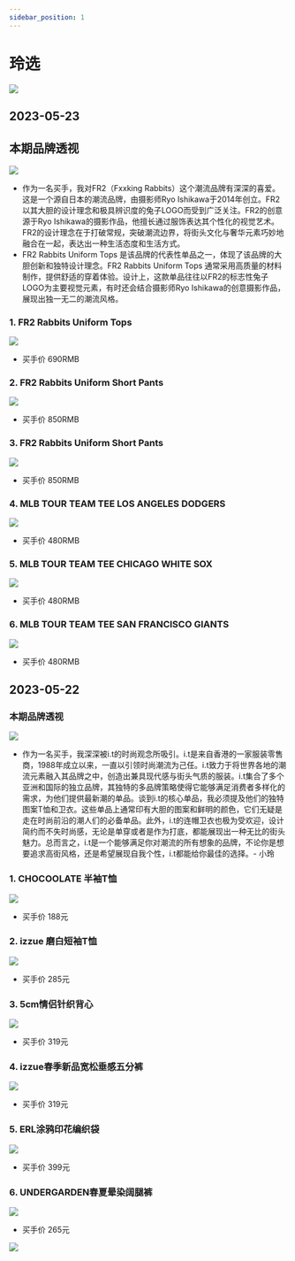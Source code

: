 ```yaml
---
sidebar_position: 1
---
```

# 玲选
![](./pics/ling/front.cover.png)

## 2023-05-23
## 本期品牌透视
![](./pics/ling/20230523/topic.png)
* 作为一名买手，我对FR2（Fxxking Rabbits）这个潮流品牌有深深的喜爱。这是一个源自日本的潮流品牌，由摄影师Ryo Ishikawa于2014年创立。FR2以其大胆的设计理念和极具辨识度的兔子LOGO而受到广泛关注。FR2的创意源于Ryo Ishikawa的摄影作品，他擅长通过服饰表达其个性化的视觉艺术。FR2的设计理念在于打破常规，突破潮流边界，将街头文化与奢华元素巧妙地融合在一起，表达出一种生活态度和生活方式。
* FR2 Rabbits Uniform Tops 是该品牌的代表性单品之一，体现了该品牌的大胆创新和独特设计理念。FR2 Rabbits Uniform Tops 通常采用高质量的材料制作，提供舒适的穿着体验。设计上，这款单品往往以FR2的标志性兔子LOGO为主要视觉元素，有时还会结合摄影师Ryo Ishikawa的创意摄影作品，展现出独一无二的潮流风格。

### 1. FR2 Rabbits Uniform Tops
![](./pics/ling/20230523/01.png)
* 买手价 690RMB

### 2. FR2 Rabbits Uniform Short Pants
![](./pics/ling/20230523/02.png)
* 买手价 850RMB

### 3. FR2 Rabbits Uniform Short Pants
![](./pics/ling/20230523/03.png)
* 买手价 850RMB

### 4. MLB TOUR TEAM TEE LOS ANGELES DODGERS
![](./pics/ling/20230523/04.png)
* 买手价 480RMB

### 5. MLB TOUR TEAM TEE CHICAGO WHITE SOX
![](./pics/ling/20230523/05.png)
* 买手价 480RMB

### 6. MLB TOUR TEAM TEE SAN FRANCISCO GIANTS
![](./pics/ling/20230523/06.png)
* 买手价 480RMB

## 2023-05-22
### 本期品牌透视
![](./pics/ling/20230522/topic.png)
* 作为一名买手，我深深被i.t的时尚观念所吸引。i.t是来自香港的一家服装零售商，1988年成立以来，一直以引领时尚潮流为己任。i.t致力于将世界各地的潮流元素融入其品牌之中，创造出兼具现代感与街头气质的服装。i.t集合了多个亚洲和国际的独立品牌，其独特的多品牌策略使得它能够满足消费者多样化的需求，为他们提供最新潮的单品。谈到i.t的核心单品，我必须提及他们的独特图案T恤和卫衣。这些单品上通常印有大胆的图案和鲜明的颜色，它们无疑是走在时尚前沿的潮人们的必备单品。此外，i.t的连帽卫衣也极为受欢迎，设计简约而不失时尚感，无论是单穿或者是作为打底，都能展现出一种无比的街头魅力。总而言之，i.t是一个能够满足你对潮流的所有想象的品牌，不论你是想要追求高街风格，还是希望展现自我个性，i.t都能给你最佳的选择。- 小玲

### 1. CHOCOOLATE 半袖T恤
![](./pics/ling/20230522/01.png)
* 买手价 188元

### 2. izzue 磨白短袖T恤
![](./pics/ling/20230522/02.png)
* 买手价 285元

### 3. 5cm情侣针织背心
![](./pics/ling/20230522/03.png)
* 买手价 319元

### 4. izzue春季新品宽松垂感五分裤
![](./pics/ling/20230522/04.png)
* 买手价 319元

### 5. ERL涂鸦印花编织袋
![](./pics/ling/20230522/05.png)
* 买手价 399元

### 6. UNDERGARDEN春夏晕染阔腿裤
![](./pics/ling/20230522/06.png)
* 买手价 265元

![](./pics/ling/back.cover.png)